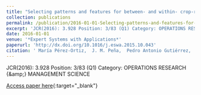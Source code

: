 ```yaml
---
title: "Selecting patterns and features for between- and within- crop-row weed mapping using UAV-imagery"
collection: publications
permalink: /publication/2016-01-01-Selecting-patterns-and-features-for-between-and-within-crop-row-weed-mapping-using-UAV-imagery
excerpt: 'JCR(2016): 3.928 Position: 3/83 (Q1) Category: OPERATIONS RESEARCH {\&amp;} MANAGEMENT SCIENCE'
date: 2016-01-01
venue: '*Expert Systems with Applications*'
paperurl: 'http://dx.doi.org/10.1016/j.eswa.2015.10.043'
citation: ' María Pérez-Ortiz,  J. M. Peña,  Pedro Antonio Gutiérrez,  J. Torres-Sánchez,  César Hervás-Martínez,  F. López-Granados, &quot;Selecting patterns and features for between- and within- crop-row weed mapping using UAV-imagery.&quot; *Expert Systems with Applications*, Vol.47, 2016, pp.85–94.'
---
```

JCR(2016): 3.928 Position: 3/83 (Q1) Category: OPERATIONS RESEARCH {\&amp;} MANAGEMENT SCIENCE

[Access paper here](http://dx.doi.org/10.1016/j.eswa.2015.10.043){:target="_blank"}

